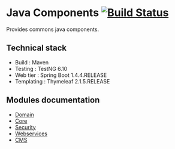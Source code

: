 # Java Components [![Build Status](https://travis-ci.org/baptistelebail/java-components.svg?branch=master)](https://travis-ci.org/baptistelebail/java-components)

Provides commons java components.

## Technical stack
* Build : Maven
* Testing : TestNG 6.10
* Web tier : Spring Boot 1.4.4.RELEASE
* Templating : Thymeleaf 2.1.5.RELEASE

## Modules documentation
* [Domain](https://github.com/Daeliin/java-components/wiki/Module-:-domain)
* [Core](https://github.com/Daeliin/java-components/wiki/Module-:-core)
* [Security](https://github.com/Daeliin/java-components/wiki/Module-:-security)
* [Webservices](https://github.com/Daeliin/java-components/wiki/Module-:-webservices)
* [CMS](https://github.com/Daeliin/java-components/wiki/Module-:-cms)


